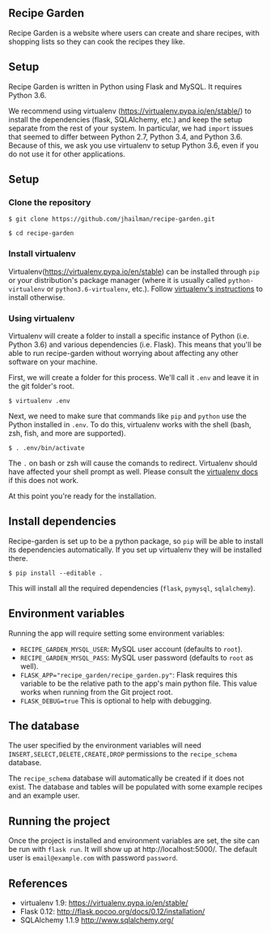 ## Recipe Garden

Recipe Garden is a website where users can create and share recipes, with shopping lists 
so they can cook the recipes they like.

## Setup

Recipe Garden is written in Python using Flask and MySQL. It requires Python 3.6. 

We recommend using virtualenv (https://virtualenv.pypa.io/en/stable/) to install the 
dependencies (flask, SQLAlchemy, etc.) and keep the setup separate from the rest of 
your system. In particular, we had `import` issues that seemed to differ between
Python 2.7, Python 3.4, and Python 3.6. Because of this, we ask you use virtualenv to
setup Python 3.6, even if you do not use it for other applications.

## Setup

### Clone the repository

```
$ git clone https://github.com/jhailman/recipe-garden.git

$ cd recipe-garden
```

### Install virtualenv

Virtualenv(https://virtualenv.pypa.io/en/stable) can be installed through `pip` or your
distribution's package manager (where it is usually called `python-virtualenv` or
`python3.6-virtualenv`, etc.). Follow [virtualenv's instructions](https://virtualenv.pypa.io/en/stable/installation/)
to install otherwise.

### Using virtualenv

Virtualenv will create a folder to install a specific instance of Python (i.e. Python 3.6)
and various dependencies (i.e. Flask). This means that you'll be able to run recipe-garden
without worrying about affecting any other software on your machine.

First, we will create a folder for this process. We'll call it `.env` and leave it in the git folder's
root.

```
$ virtualenv .env
```

Next, we need to make sure that commands like `pip` and `python` use the Python installed in `.env`.
To do this, virtualenv works with the shell (bash, zsh, fish, and more are supported).

```
$ . .env/bin/activate
```

The `.` on bash or zsh will cause the comands to redirect. Virtualenv should have affected your
shell prompt as well. Please consult the [virtualenv docs](https://virtualenv.pypa.io/en/stable/userguide/#activate-script) if this does not work.

At this point you're ready for the installation.

## Install dependencies

Recipe-garden is set up to be a python package, so `pip` will be able to install its
dependencies automatically. If you set up virtualenv they will be installed there.

```
$ pip install --editable .
```

This will install all the required dependencies (`flask`, `pymysql`, `sqlalchemy`).

## Environment variables

Running the app will require setting some environment variables:

- `RECIPE_GARDEN_MYSQL_USER`: MySQL user account (defaults to `root`).
- `RECIPE_GARDEN_MYSQL_PASS`: MySQL user password (defaults to `root` as well).
- `FLASK_APP="recipe_garden/recipe_garden.py"`: Flask requires this variable to be
the relative path to the app's main python file. This value works when running from
the Git project root.
- `FLASK_DEBUG=true` This is optional to help with debugging.

## The database

The user specified by the environment variables will need `INSERT,SELECT,DELETE,CREATE,DROP` 
permissions to the `recipe_schema` database.

The `recipe_schema` database will automatically be created if it does not exist. The database
and tables will be populated with some example recipes and an example user.

## Running the project

Once the project is installed and environment variables are set, the site can be run with
`flask run`. It will show up at http://localhost:5000/. The default user is `email@example.com`
with password `password`.

## References

- virtualenv 1.9: https://virtualenv.pypa.io/en/stable/
- Flask 0.12: http://flask.pocoo.org/docs/0.12/installation/
- SQLAlchemy 1.1.9 http://www.sqlalchemy.org/
